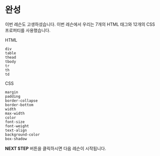 # 완성
이번 레슨도 고생하셨습니다. 이번 레슨에서 우리는 7개의 HTML 태그와 12개의 CSS 프로퍼티를 사용했습니다.   

HTML
```
div
table
thead
tbody
tr
th
td
```

CSS
```
margin
padding
border-collapse
border-bottom
width
max-width
color
font-size
font-weight
text-align
background-color
box-shadow
```



**NEXT STEP** 버튼을 클릭하시면 다음 레슨이 시작됩니다.

